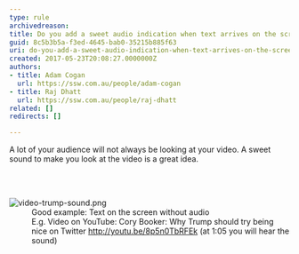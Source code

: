 ```yaml
---
type: rule
archivedreason: 
title: Do you add a sweet audio indication when text arrives on the screen?
guid: 8c5b3b5a-f3ed-4645-bab0-35215b885f63
uri: do-you-add-a-sweet-audio-indication-when-text-arrives-on-the-screen
created: 2017-05-23T20:08:27.0000000Z
authors:
- title: Adam Cogan
  url: https://ssw.com.au/people/adam-cogan
- title: Raj Dhatt
  url: https://ssw.com.au/people/raj-dhatt
related: []
redirects: []

---
```



<p>A lot of your audience will not always be looking at your video. A sweet sound to make you look at the video is a great idea.​<br></p>
<br><excerpt class='endintro'></excerpt><br>
<dl class="goodImage"><dt> 
      ​<img src="/PublishingImages/video-trump-sound.png" alt="video-trump-sound.png" />​</dt><dd>Good example&#58; Text on the screen without audio 
      <br>E.g.&#160;Video on YouTube&#58;&#160;Cory Booker&#58; Why Trump should try being nice on Twitter&#160;<a href="http&#58;//youtu.be/8p5n0TbRFEk">http&#58;//youtu.be/8p5n0TbRFEk</a>&#160;(at 1&#58;05 you will hear the sound​)<br></dd> ​ </dl>



